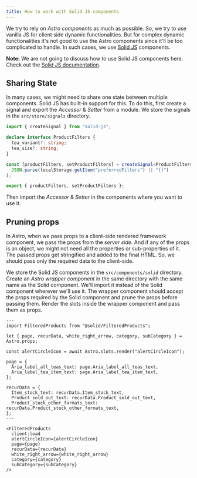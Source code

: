 ```yaml
---
title: How to work with Solid JS components
---
```


We try to rely on _Astro components_ as much as possible. So, we try to use vanilla JS for client side dynamic functionalities. But for complex dynamic functionalities it's not good to use the Astro components since it'll be too complicated to handle. In such cases, we use [Solid JS](https://www.solidjs.com/) components.

**Note:** We are not going to discuss how to use Solid JS components here. Check out the [Solid JS documentation](https://www.solidjs.com/guides).

## Sharing State

In many cases, we might need to share one state between multiple components. Solid JS has built-in support for this. To do this, first create a signal and export the _Accessor_ & _Setter_ from a module. We store the signals in the `src/store/signals` directory.

```ts
import { createSignal } from "solid-js";

declare interface ProductFilters {
  tea_variant?: string;
  tea_size?: string;
}

const [productFilters, setProductFilters] = createSignal<ProductFilters>(
  JSON.parse(localStorage.getItem("preferredFilters") || "{}")
);

export { productFilters, setProductFilters };
```

Then import the _Accessor_ & _Setter_ in the components where you want to use it.

## Pruning props

In Astro, when we pass props to a client-side rendered framework component, we pass the props from the _server side_.
And if any of the props is an object, we might not need all the properties or sub-properties of it. The passed props get stringified and added to the final HTML. So, we should pass only the required data to the client-side.

We store the Solid JS components in the `src/components/solid` directory. Create an _Astro wrapper component_ in the same directory with the same name as the Solid component. We'll import it instead of the Solid component wherever we'll use it. The wrapper component should accept the props required by the Solid component and prune the props before passing them. Render the slots inside the wrapper component and pass them as props.

```astro
---
import FilteredProducts from "@solid/FilteredProducts";

let { page, recurData, white_right_arrow, category, subCategory } = Astro.props;

const alertCircleIcon = await Astro.slots.render("alertCircleIcon");

page = {
  Aria_label_all_teas_text: page.Aria_label_all_teas_text,
  Aria_label_tea_item_text: page.Aria_label_tea_item_text,
};

recurData = {
  Item_stock_text: recurData.Item_stock_text,
  Product_sold_out_text: recurData.Product_sold_out_text,
  Product_stock_other_formats_text: recurData.Product_stock_other_formats_text,
};
---

<FilteredProducts
  client:load
  alertCircleIcon={alertCircleIcon}
  page={page}
  recurData={recurData}
  white_right_arrow={white_right_arrow}
  category={category}
  subCategory={subCategory}
/>
```
